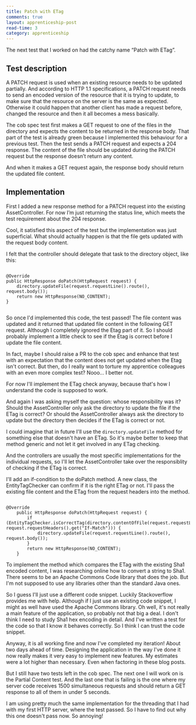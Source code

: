 ```yaml
---
title: Patch with ETag
comments: true
layout: apprenticeship-post
read-time: 3
category: apprenticeship
---
```



The next test that I worked on had the catchy name “Patch with ETag”.

<!--break-->

## Test description

A PATCH request is used when an existing resource needs to be updated partially. And according to HTTP 1.1 specifications, a PATCH request needs to send an encoded version of the resource that it is trying to update, to make sure that the resource on the server is the same as expected.
Otherwise it could happen that another client has made a request before, changed the resource and then it all becomes a mess basically.

The cob spec test first makes a GET request to one of the files in the directory and expects the content to be returned in the response body. That part of the test is already green because I implemented this behaviour for a previous test. Then the test sends a PATCH request and expects a 204 response. The content of the file should be updated during the PATCH request but the response doesn’t return any content.

And when it makes a GET request again, the response body should return the updated file content.

## Implementation

First I added a new response method for a PATCH request into the existing AssetController. For now I’m just returning the status line, which meets the test requirement about the 204 response.

Cool, it satisfied this aspect of the test but the implementation was just superficial. What should actually happen is that the file gets updated with the request body content.

I felt that the controller should delegate that task to the directory object, like this:

<pre><code class="language-java">
@Override
public HttpResponse doPatch(HttpRequest request) {
    directory.updateFile(request.requestLine().route(), request.body());
    return new HttpResponse(NO_CONTENT);
}
    
</code></pre>

So once I'd implemented this code, the test passed! The file content was updated and it returned that updated file content in the following GET request. Although I completely ignored the Etag part of it. So I should probably implement a little check to see if the Etag is correct before I update the file content. 

In fact, maybe I should raise a PR to the cob spec and enhance that test with an expectation that the content does not get updated when the Etag isn't correct. But then, do I really want to torture my apprentice colleagues with an even more complex test? Nooo... I better not. 

For now I'll implement the ETag check anyway, because that's how I understand the code is supposed to work.

And again I was asking myself the question: whose responsibility was it? Should the AssetController only ask the directory to update the file if the ETag is correct? Or should the AssetController always ask the directory to update but the directory then decides if the ETag is correct or not. 

I could imagine that in future I'll use the `directory.updateFile` method for something else that doesn't have an ETag. So it's maybe better to keep that method generic and not let it get involved in any ETag checking. 

And the controllers are usually the most specific implementations for the individual requests, so I'll let the AssetController take over the responsiblity of checking if the ETag is correct.

I'll add an if-condition to the doPatch method. A new class, the EntityTagChecker can confirm if it is the right ETag or not. I'll pass the existing file content and the ETag from the request headers into the method.

<pre><code class="language-java">
@Override
    public HttpResponse doPatch(HttpRequest request) {
        if (EntityTagChecker.isCorrectTag(directory.contentOfFile(request.requestLine().uri()), request.requestHeaders().get("If-Match"))) {
            directory.updateFile(request.requestLine().route(), request.body());
        }
        return new HttpResponse(NO_CONTENT);
    }
</code></pre>

To implement the method which compares the ETag with the existing Sha1 encoded content, I was researching online how to convert a string to Sha1. There seems to be an Apache Commons Code library that does the job. But I'm not supposed to use any libraries other than the standard Java ones.

So I guess I'll just use a different code snippet. Luckily Stackoverflow provides me with help. Although if I just use an existing code snippet, I might as well have used the Apache Commons library. Oh well, it's not really a main feature of the application, so probably not that big a deal. I don't think I need to study Sha1 hex encoding in detail. And I've written a test for the code so that I know it behaves correctly. So I think I can trust the code snippet.

Anyway, it is all working fine and now I've completed my iteration! About two days ahead of time. Designing the application in the way I've done it now really makes it very easy to implement new features. My estimates were a lot higher than necessary. Even when factoring in these blog posts.

But I still have two tests left in the cob spec. The next one I will work on is the Partial Content test. And the last one that is failing is the one where my server code receives 1500 simultaneous requests and should return a GET response to all of them in under 5 seconds. 

I am using pretty much the same implementation for the threading that I had with my first HTTP server, where the test passed. So I have to find out why this one doesn't pass now. So annoying!